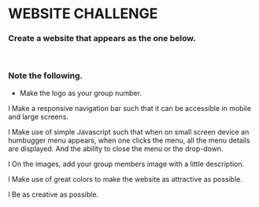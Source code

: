 # WEBSITE CHALLENGE

### Create a website that appears as the one below.

 

### Note the following.

- Make the logo as your group number.

l Make a responsive navigation bar such that it can be accessible in mobile and large screens.

l Make use of simple Javascript such that when on small screen device an humbugger menu appears, when one clicks the menu, all the menu details are displayed. And the ability to close the menu or the drop-down. 

l On the images, add your group members image with a little description. 

l Make use of great colors to make the website as attractive as possible.

l Be as creative as possible. 


